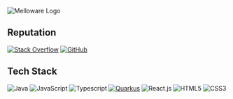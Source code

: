 ![Melloware Logo](https://www.melloware.com/banner.jpg)
## Reputation
[![Stack Overflow](https://img.shields.io/stackexchange/stackoverflow/r/502366?style=for-the-badge)](https://stackoverflow.com/users/502366/melloware)
[![GitHub](https://img.shields.io/github/followers/melloware?style=for-the-badge)](https://github.com/melloware)

## Tech Stack
![Java](https://img.shields.io/badge/java-%23323330.svg?style=for-the-badge&logo=eclipse&logoColor=%23CF9FFF) ![JavaScript](https://img.shields.io/badge/javascript-%23323330.svg?style=for-the-badge&logo=javascript&logoColor=%23F7DF1E) ![Typescript](https://img.shields.io/badge/typescript-%23323330.svg?style=for-the-badge&logo=typescript&logoColor=%23F7DF1E) 
 [![Quarkus](https://img.shields.io/badge/quarkus-power-blue?logo=quarkus&style=for-the-badge)](https://github.com/quarkusio/quarkus) ![React.js](https://img.shields.io/badge/react-%2361DAFB.svg?style=for-the-badge&logo=react&logoColor=%2320232a) ![HTML5](https://img.shields.io/badge/html5-%23E34F26.svg?style=for-the-badge&logo=html5&logoColor=white) ![CSS3](https://img.shields.io/badge/css3-%231572B6.svg?style=for-the-badge&logo=css3&logoColor=white)  

